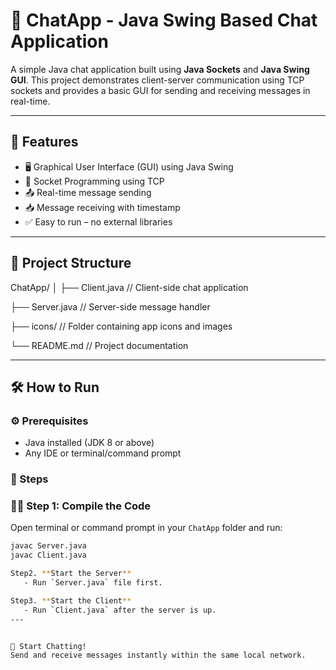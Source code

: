 # 💬 ChatApp - Java Swing Based Chat Application

A simple Java chat application built using **Java Sockets** and **Java Swing GUI**. This project demonstrates client-server communication using TCP sockets and provides a basic GUI for sending and receiving messages in real-time.

---

## 🚀 Features

- 🖥️ Graphical User Interface (GUI) using Java Swing  
- 🔗 Socket Programming using TCP  
- 📤 Real-time message sending  
- 📥 Message receiving with timestamp  
- ✅ Easy to run – no external libraries

---

## 📁 Project Structure
ChatApp/
│
├── Client.java // Client-side chat application

├── Server.java // Server-side message handler

├── icons/ // Folder containing app icons and images

└── README.md // Project documentation

---

## 🛠️ How to Run

### ⚙️ Prerequisites
- Java installed (JDK 8 or above)
- Any IDE or terminal/command prompt

### 🧪 Steps

### 🧑‍💻 Step 1: Compile the Code

Open terminal or command prompt in your `ChatApp` folder and run:

```bash
javac Server.java
javac Client.java

Step2. **Start the Server**
   - Run `Server.java` file first.

Step3. **Start the Client**
   - Run `Client.java` after the server is up.
---


💬 Start Chatting!
Send and receive messages instantly within the same local network.

